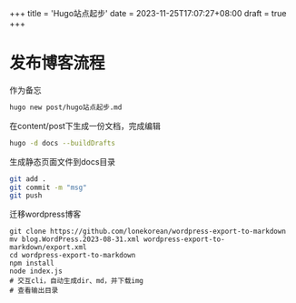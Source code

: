 +++
title = 'Hugo站点起步'
date = 2023-11-25T17:07:27+08:00
draft = true
+++

# 发布博客流程

作为备忘

~~~sh
hugo new post/hugo站点起步.md
~~~

在content/post下生成一份文档，完成编辑

~~~sh
hugo -d docs --buildDrafts
~~~

生成静态页面文件到docs目录

~~~sh
git add .
git commit -m "msg"
git push
~~~

迁移wordpress博客

~~~
git clone https://github.com/lonekorean/wordpress-export-to-markdown
mv blog.WordPress.2023-08-31.xml wordpress-export-to-markdown/export.xml
cd wordpress-export-to-markdown
npm install 
node index.js
# 交互cli，自动生成dir、md，并下载img
# 查看输出目录
~~~
